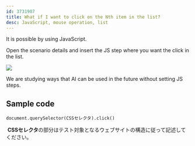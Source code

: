 ```yaml
---
id: 3731907
title: What if I want to click on the Nth item in the list?
desc: JavaScript, mouse operation, list
---
```


It is possible by using JavaScript.

Open the scenario details and insert the JS step where you want the click in the list. <br>

![](https://downloads.intercomcdn.com/i/o/186680935/28685f899f5dd9c682f6d033/_2019-09-25_2.01.22+%283%29.png)

We are studying ways that AI can be used in the future without setting JS steps. <br>

## Sample code

```
document.querySelector(CSSセレクタ).click()
```

 **CSSセレクタ**の部分はテスト対象となるウェブサイトの構造に従って記述してください。<br>

